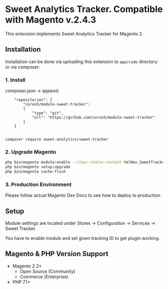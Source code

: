 # Sweet Analytics Tracker. Compatible with Magento v.2.4.3

This extension implements Sweet Analytics Tracker for Magento 2.

## Installation

Installation can be done via uploading this extension to `app/code` directory or via composer:

### 1. Install
composer.json -> append:
```
    "repositories": {
        "coresh/module-sweet-tracker":
        {
            "type": "git",
            "url": "https://github.com/coresh/module-sweet-tracker"
        }
    }


composer require sweet-analytics/sweet-tracker
```

### 2. Upgrade Magento
```bash
php bin/magento module:enable --clear-static-content YelHex_SweetTracker
php bin/magento setup:upgrade
php bin/magento cache:flush
```

### 3. Production Environment
Please follow actual Magento Dev Docs to see how to deploy to production.

## Setup
Module settings are located under Stores -> Configuration -> Services -> Sweet Tracker.

You have to enable module and set given tracking ID to get plugin working. 

## Magento & PHP Version Support

* Magento 2.2+
  * Open Source (Community)
  * Commerce (Enterprise)
* PHP 7.1+
